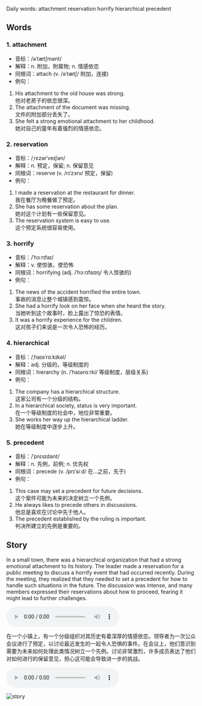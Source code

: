 Daily words: attachment reservation horrify hierarchical precedent

## Words
### 1. attachment
- 音标：/əˈtætʃmənt/ <span style="cursor: pointer;" onclick="document.getElementById('audio-player-1').play()"><i class="fas fa-volume-up"></i></span>
<audio id="audio-player-1" src="audios/words/attachment.mp3" style="display:none;"></audio>
- 解释：n. 附加，附属物; n. 情感依恋
- 同根词：attach (v. /əˈtætʃ/ 附加，连接)
- 例句：
1. His attachment to the old house was strong.  
他对老房子的依恋很深。  
2. The attachment of the document was missing.  
文件的附加部分丢失了。  
3. She felt a strong emotional attachment to her childhood.  
她对自己的童年有着强烈的情感依恋。

### 2. reservation
- 音标：/ˌrɛzərˈveɪʃən/ <span style="cursor: pointer;" onclick="document.getElementById('audio-player-2').play()"><i class="fas fa-volume-up"></i></span>
<audio id="audio-player-2" src="audios/words/reservation.mp3" style="display:none;"></audio>
- 解释：n. 预定，保留; n. 保留意见
- 同根词：reserve (v. /rɪˈzɜrv/ 预定，保留)
- 例句：
1. I made a reservation at the restaurant for dinner.  
我在餐厅为晚餐做了预定。  
2. She has some reservation about the plan.  
她对这个计划有一些保留意见。  
3. The reservation system is easy to use.  
这个预定系统很容易使用。

### 3. horrify
- 音标：/ˈhɔːrɪfaɪ/ <span style="cursor: pointer;" onclick="document.getElementById('audio-player-3').play()"><i class="fas fa-volume-up"></i></span>
<audio id="audio-player-3" src="audios/words/horrify.mp3" style="display:none;"></audio>
- 解释：v. 使惊骇，使恐怖
- 同根词：horrifying (adj. /ˈhɔːrɪfaɪɪŋ/ 令人惊骇的)
- 例句：
1. The news of the accident horrified the entire town.  
事故的消息让整个城镇感到震惊。  
2. She had a horrify look on her face when she heard the story.  
当她听到这个故事时，脸上露出了惊恐的表情。  
3. It was a horrify experience for the children.  
这对孩子们来说是一次令人恐怖的经历。

### 4. hierarchical
- 音标：/ˌhaɪəˈrɑːkɪkəl/ <span style="cursor: pointer;" onclick="document.getElementById('audio-player-4').play()"><i class="fas fa-volume-up"></i></span>
<audio id="audio-player-4" src="audios/words/hierarchical.mp3" style="display:none;"></audio>
- 解释：adj. 分级的，等级制度的
- 同根词：hierarchy (n. /ˈhaɪərɑːrki/ 等级制度，层级关系)
- 例句：
1. The company has a hierarchical structure.  
这家公司有一个分级的结构。  
2. In a hierarchical society, status is very important.  
在一个等级制度的社会中，地位非常重要。  
3. She works her way up the hierarchical ladder.  
她在等级制度中逐步上升。

### 5. precedent
- 音标：/ˈprɛsɪdənt/ <span style="cursor: pointer;" onclick="document.getElementById('audio-player-5').play()"><i class="fas fa-volume-up"></i></span>
<audio id="audio-player-5" src="audios/words/precedent.mp3" style="display:none;"></audio>
- 解释：n. 先例，前例; n. 优先权
- 同根词：precede (v. /prɪˈsiːd/ 在...之前，先于)
- 例句：
1. This case may set a precedent for future decisions.  
这个案件可能为未来的决定树立一个先例。  
2. He always likes to precede others in discussions.  
他总是喜欢在讨论中先于他人。  
3. The precedent established by the ruling is important.  
判决所建立的先例是重要的。

## Story
In a small town, there was a hierarchical organization that had a strong emotional attachment to its history. The leader made a reservation for a public meeting to discuss a horrify event that had occurred recently. During the meeting, they realized that they needed to set a precedent for how to handle such situations in the future. The discussion was intense, and many members expressed their reservations about how to proceed, fearing it might lead to further challenges.

<audio controls>
  <source src="https://files.dwong.top/story/2024-10-30-english.mp3" type="audio/mpeg">
  你的浏览器不支持音频元素。
</audio>
  

在一个小镇上，有一个分级组织对其历史有着深厚的情感依恋。领导者为一次公众会议进行了预定，以讨论最近发生的一起令人恐惧的事件。在会议上，他们意识到需要为未来如何处理此类情况树立一个先例。讨论非常激烈，许多成员表达了他们对如何进行的保留意见，担心这可能会导致进一步的挑战。

<audio controls>
  <source src="https://files.dwong.top/story/2024-10-30-chinese.mp3" type="audio/mpeg">
  你的浏览器不支持音频元素。
</audio>
  

![story](https://files.dwong.top/images/2024-10-30.png)

